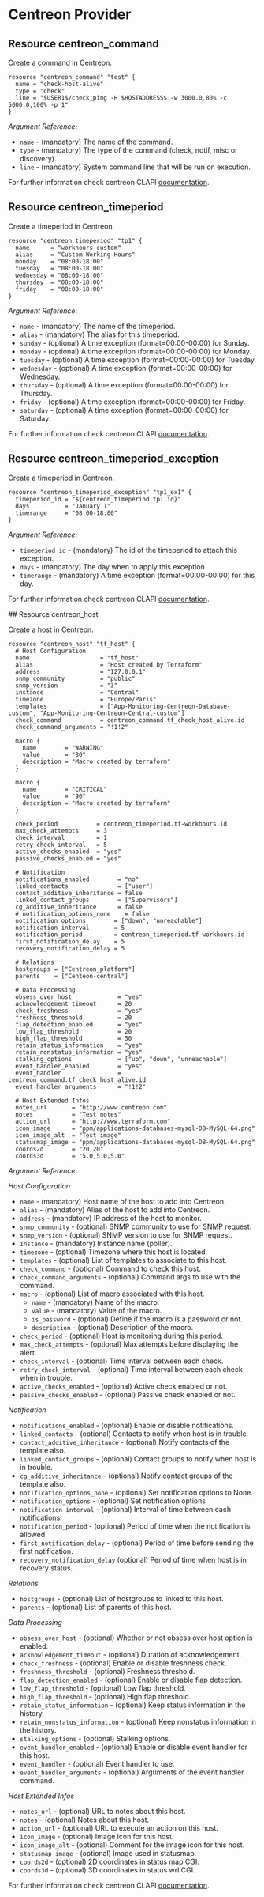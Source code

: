 # Centreon Provider

## Resource centreon_command

Create a command in Centreon.

```hcl
resource "centreon_command" "test" {
  name = "check-host-alive"
  type = "check"
  line = "$USER1$/check_ping -H $HOSTADDRESS$ -w 3000.0,80% -c 5000.0,100% -p 1"
}
```

_Argument Reference_:
* ``name`` - (mandatory) The name of the command.
* ``type`` - (mandatory) The type of the command (check, notif, misc or discovery).
* ``line`` - (mandatory) System command line that will be run on execution.

For further information check centreon CLAPI [documentation](https://documentation-fr.centreon.com/docs/centreon/en/latest/api/clapi/objects/commands.html).

## Resource centreon_timeperiod

Create a timeperiod in Centreon.

```hcl
resource "centreon_timeperiod" "tp1" {
  name      = "workhours-custom"
  alias     = "Custom Working Hours"
  monday    = "08:00-18:00"
  tuesday   = "08:00-18:00"
  wednesday = "08:00-18:00"
  thursday  = "08:00-18:00"
  friday    = "08:00-18:00"
}
```

_Argument Reference_:
* ``name``      - (mandatory) The name of the timeperiod.
* ``alias``     - (mandatory) The alias for this timeperiod.
* ``sunday``    - (optional) A time exception (format=00:00-00:00) for Sunday.
* ``monday``    - (optional) A time exception (format=00:00-00:00) for Monday.
* ``tuesday``   - (optional) A time exception (format=00:00-00:00) for Tuesday.
* ``wednesday`` - (optional) A time exception (format=00:00-00:00) for Wednesday.
* ``thursday``  - (optional) A time exception (format=00:00-00:00) for Thursday.
* ``friday``    - (optional) A time exception (format=00:00-00:00) for Friday.
* ``saturday``  - (optional) A time exception (format=00:00-00:00) for Saturday.

For further information check centreon CLAPI [documentation](https://documentation-fr.centreon.com/docs/centreon/en/latest/api/clapi/objects/time_periods.html).

## Resource centreon_timeperiod_exception

Create a timeperiod in Centreon.

```hcl
resource "centreon_timeperiod_exception" "tp1_ex1" {
  timeperiod_id = "${centreon_timeperiod.tp1.id}"
  days          = "January 1"
  timerange     = "08:00-18:00"
}
```

_Argument Reference_:
* ``timeperiod_id`` - (mandatory) The id of the timeperiod to attach this exception.
* ``days``          - (mandatory) The day when to apply this exception.
* ``timerange``     - (mandatory) A time exception (format=00:00-00:00) for this day.

For further information check centreon CLAPI [documentation](https://documentation-fr.centreon.com/docs/centreon/en/latest/api/clapi/objects/time_periods.html).

## Resource centreon_host

Create a host in Centreon.

```hcl
resource "centreon_host" "tf_host" {
  # Host Configuration
  name                    = "tf_host"
  alias                   = "Host created by Terraform"
  address                 = "127.0.0.1"
  snmp_community          = "public"
  snmp_version            = "3"
  instance                = "Central"
  timezone                = "Europe/Paris"
  templates               = ["App-Monitoring-Centreon-Database-custom", "App-Monitoring-Centreon-Central-custom"]
  check_command           = centreon_command.tf_check_host_alive.id
  check_command_arguments = "!1!2"

  macro {
    name        = "WARNING"
    value       = "80"
    description = "Macro created by terraform"
  }

  macro {
    name        = "CRITICAL"
    value       = "90"
    description = "Macro created by terraform"
  }

  check_period           = centreon_timeperiod.tf-workhours.id
  max_check_attempts     = 3
  check_interval         = 1
  retry_check_interval   = 5
  active_checks_enabled  = "yes"
  passive_checks_enabled = "yes"

  # Notification
  notifications_enabled        = "no"
  linked_contacts              = ["user"]
  contact_additive_inheritance = false
  linked_contact_groups        = ["Supervisors"]
  cg_additive_inheritance      = false
  # notification_options_none    = false
  notification_options        = ["down", "unreachable"]
  notification_interval       = 5
  notification_period         = centreon_timeperiod.tf-workhours.id
  first_notification_delay    = 5
  recovery_notification_delay = 5

  # Relations
  hostgroups = ["Centreon_platform"]
  parents    = ["Centeon-central"]

  # Data Processing
  obsess_over_host             = "yes"
  acknowledgement_timeout      = 20
  check_freshness              = "yes"
  freshness_threshold          = 20
  flap_detection_enabled       = "yes"
  low_flap_threshold           = 20
  high_flap_threshold          = 50
  retain_status_information    = "yes"
  retain_nonstatus_information = "yes"
  stalking_options             = ["up", "down", "unreachable"]
  event_handler_enabled        = "yes"
  event_handler                = centreon_command.tf_check_host_alive.id
  event_handler_arguments      = "!1!2"

  # Host Extended Infos
  notes_url       = "http://www.centreon.com"
  notes           = "Test notes"
  action_url      = "http://www.terraform.com"
  icon_image      = "ppm/applications-databases-mysql-DB-MySQL-64.png"
  icon_image_alt  = "Test image"
  statusmap_image = "ppm/applications-databases-mysql-DB-MySQL-64.png"
  coords2d        = "20,20"
  coords3d        = "5.0,5.0,5.0"
```

_Argument Reference_:

*Host Configuration*

* ``name`` - (mandatory) Host name of the host to add into Centreon.
* ``alias`` - (mandatory) Alias of the host to add into Centreon.
* ``address`` - (mandatory) IP address of the host to monitor.
* ``snmp_community`` - (optional) SNMP community to use for SNMP request.
* ``snmp_version`` - (optional) SNMP version to use for SNMP request.
* ``instance`` - (mandatory) Instance name (poller).
* ``timezone`` - (optional) Timezone where this host is located.
* ``templates`` - (optional) List of templates to associate to this host.
* ``check_command`` - (optional) Command to check this host.
* ``check_command_arguments`` - (optional) Command args to use with the command.
* ``macro`` - (optional) List of macro associated with this host.
  * ``name`` - (mandatory) Name of the macro.
  * ``value`` - (mandatory) Value of the macro.
  * ``is_password`` - (optional) Define if the macro is a password or not.
  * ``description`` - (optional) Description of the macro.
* ``check_period`` - (optional) Host is monitoring during this period.
* ``max_check_attempts`` - (optional) Max attempts before displaying the alert.
* ``check_interval`` - (optional) Time interval between each check.
* ``retry_check_interval`` - (optional) Time interval between each check when in trouble.
* ``active_checks_enabled`` - (optional) Active check enabled or not.
* ``passive_checks_enabled`` - (optional) Passive check enabled or not.

*Notification*

* ``notifications_enabled`` - (optional) Enable or disable notifications.
* ``linked_contacts`` - (optional) Contacts to notify when host is in trouble.
* ``contact_additive_inheritance`` - (optional) Notify contacts of the template also.
* ``linked_contact_groups`` - (optional) Contact groups to notify when host is in trouble.
* ``cg_additive_inheritance`` - (optional) Notify contact groups of the template also.
* ``notification_options_none`` - (optional) Set notification options to None.
* ``notification_options`` - (optional) Set notification options
* ``notification_interval`` - (optional) Interval of time between each notifications.
* ``notification_period`` - (optional) Period of time when the notification is allowed
* ``first_notification_delay`` - (optional) Period of time before sending the first notification.
* ``recovery_notification_delay`` (optional) Period of time when host is in recovery status.

*Relations*

* ``hostgroups`` - (optional) List of hostgroups to linked to this host.
* ``parents`` - (optional) List of parents of this host.

*Data Processing*

* ``obsess_over_host`` - (optional) Whether or not obsess over host option is enabled.
* ``acknowledgement_timeout`` - (optional) Duration of acknowledgement.
* ``check_freshness`` - (optional) Enable or disable freshness check.
* ``freshness_threshold`` - (optional) Freshness threshold.
* ``flap_detection_enabled`` - (optional) Enable or disable flap detection.
* ``low_flap_threshold`` - (optional) Low flap threshold.
* ``high_flap_threshold`` - (optional) High flap threshold.
* ``retain_status_information`` - (optional) Keep status information in the history.
* ``retain_nonstatus_information`` - (optional) Keep nonstatus information in the history.
* ``stalking_options`` - (optional) Stalking options.
* ``event_handler_enabled`` - (optional) Enable or disable event handler for this host.
* ``event_handler`` - (optional) Event handler to use.
* ``event_handler_arguments`` - (optional) Arguments of the event handler command.

*Host Extended Infos*

* ``notes_url`` - (optional) URL to notes about this host.
* ``notes`` - (optional) Notes about this host.
* ``action_url`` - (optional) URL to execute an action on this host.
* ``icon_image`` - (optional) Image icon for this host.
* ``icon_image_alt`` - (optional) Comment for the image icon for this host.
* ``statusmap_image`` - (optional) Image used in statusmap.
* ``coords2d`` - (optional) 2D coordinates in status map CGI.
* ``coords3d`` - (optional) 3D coordinates in status wrl CGI.

For further information check centreon CLAPI [documentation](https://documentation-fr.centreon.com/docs/centreon/en/latest/api/clapi/objects/hosts.html).
